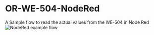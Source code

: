 # OR-WE-504-NodeRed
A Sample flow to read the actual values from the WE-504 in Node Red
![NodeRed example flow](https://user-images.githubusercontent.com/69089717/208927398-070781eb-5244-42b6-b2c5-70a872c5d45a.png)
